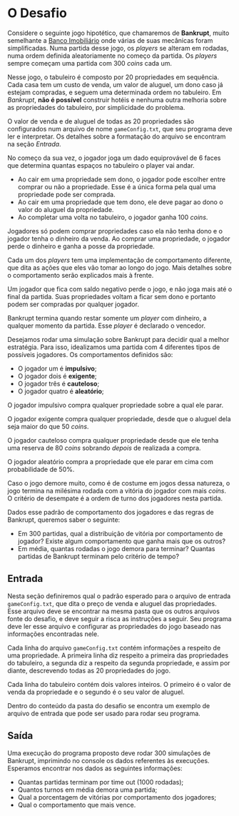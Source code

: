 # O Desafio

Considere o seguinte jogo hipotético, que chamaremos de **Bankrupt**, muito semelhante a [Banco Imobiliário](https://pt.wikipedia.org/wiki/Banco_Imobili%C3%A1rio) onde várias de suas mecânicas foram simplificadas. Numa partida desse jogo, os *players* se alteram em rodadas, numa ordem definida aleatoriamente no começo da partida. Os *players* sempre começam uma partida com 300 *coins* cada um.

Nesse jogo, o tabuleiro é composto por 20 propriedades em sequência. Cada casa tem um custo de venda, um valor de aluguel, um dono caso já estejam compradas, e seguem uma determinada ordem no tabuleiro. Em *Bankrupt*, **não é possível** construir hotéis e nenhuma outra melhoria sobre as propriedades do tabuleiro, por simplicidade do problema.

O valor de venda e de aluguel de todas as 20 propriedades são configurados num arquivo de nome `gameConfig.txt`, que seu programa deve ler e interpretar. Os detalhes sobre a formatação do arquivo se encontram na seção *Entrada*.

No começo da sua vez, o jogador joga um dado equiprovável de 6 faces que determina quantas espaços no tabuleiro o player vai andar.

- Ao cair em uma propriedade sem dono, o jogador pode escolher entre comprar ou não a propriedade. Esse é a única forma pela qual uma propriedade pode ser comprada.
- Ao cair em uma propriedade que tem dono, ele deve pagar ao dono o valor do aluguel da propriedade.
- Ao completar uma volta no tabuleiro, o jogador ganha 100 *coins*.

Jogadores só podem comprar propriedades caso ela não tenha dono e o jogador tenha o dinheiro da venda. Ao comprar uma propriedade, o jogador perde o dinheiro e ganha a posse da propriedade.

Cada um dos *players* tem uma implementação de comportamento diferente, que dita as ações que eles vão tomar ao longo do jogo. Mais detalhes sobre o comportamento serão explicados mais à frente.

Um jogador que fica com saldo negativo perde o jogo, e não joga mais até o final da partida. Suas propriedades voltam a ficar sem dono e portanto podem ser compradas por qualquer jogador.

Bankrupt termina quando restar somente um *player* com dinheiro, a qualquer momento da partida. Esse *player* é declarado o vencedor.

Desejamos rodar uma simulação sobre Bankrupt para decidir qual a melhor estratégia. Para isso, idealizamos uma partida com 4 diferentes tipos de possíveis jogadores. Os comportamentos definidos são:

- O jogador um é **impulsivo**;
- O jogador dois é **exigente**;
- O jogador três é **cauteloso**;
- O jogador quatro é **aleatório**;

O jogador impulsivo compra qualquer propriedade sobre a qual ele parar.

O jogador exigente compra qualquer propriedade, desde que o aluguel dela seja maior do que 50 *coins*.

O jogador cauteloso compra qualquer propriedade desde que ele tenha uma reserva de 80 *coins* sobrando *depois* de realizada a compra.

O jogador aleatório compra a propriedade que ele parar em cima com probabilidade de 50%.

Caso o jogo demore muito, como é de costume em jogos dessa natureza, o jogo termina na milésima rodada com a vitória do jogador com mais *coins*. O critério de desempate é a ordem de turno dos jogadores nesta partida.

Dados esse padrão de comportamento dos jogadores e das regras de Bankrupt, queremos saber o seguinte:

- Em 300 partidas, qual a distribuição de vitória por comportamento de jogador? Existe algum comportamento que ganha mais que os outros?
- Em média, quantas rodadas o jogo demora para terminar? Quantas partidas de Bankrupt terminam pelo critério de tempo?

## Entrada

Nesta seção definiremos qual o padrão esperado para o arquivo de entrada `gameConfig.txt`, que dita o preço de venda e aluguel das propriedades. Esse arquivo deve se encontrar na mesma pasta que os outros arquivos fonte do desafio, e deve seguir a risca as instruções a seguir. Seu programa deve ler esse arquivo e configurar as propriedades do jogo baseado nas informações encontradas nele.

Cada linha do arquivo `gameConfig.txt` contém informações a respeito de uma propriedade. A primeira linha diz respeito a primeira das propriedades do tabuleiro, a segunda diz a respeito da segunda propriedade, e assim por diante, descrevendo todas as 20 propriedades do jogo.

Cada linha do tabuleiro contém dois valores inteiros. O primeiro é o valor de venda da propriedade e o segundo é o seu valor de aluguel.

Dentro do conteúdo da pasta do desafio se encontra um exemplo de arquivo de entrada que pode ser usado para rodar seu programa.

## Saída

Uma execução do programa proposto deve rodar 300 simulações de Bankrupt, imprimindo no console os dados referentes às execuções. Esperamos encontrar nos dados as seguintes informações:

- Quantas partidas terminam por time out (1000 rodadas);
- Quantos turnos em média demora uma partida;
- Qual a porcentagem de vitórias por comportamento dos jogadores;
- Qual o comportamento que mais vence.
